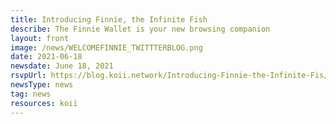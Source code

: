 ```yaml
---
title: Introducing Finnie, the Infinite Fish
describe: The Finnie Wallet is your new browsing companion
layout: front
image: /news/WELCOMEFINNIE_TWITTTERBLOG.png
date: 2021-06-18
newsdate: June 18, 2021
rsvpUrl: https://blog.koii.network/Introducing-Finnie-the-Infinite-Fis/
newsType: news
tag: news
resources: koii
---
```

